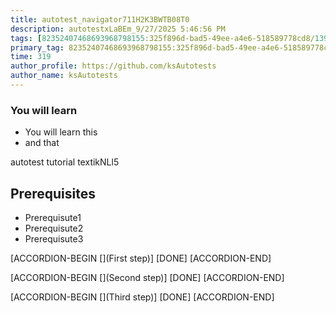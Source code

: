 ```yaml
---
title: autotest_navigator711H2K3BWTB08T0
description: autotestxLaBEm_9/27/2025 5:46:56 PM
tags: [82352407468693968798155:325f896d-bad5-49ee-a4e6-518589778cd8/139269250608756787992873,197f4ec4-6c14-5b5e-9fb3-058e21403d41:tech/73554900100700000996,c1a376dd-ebd0-4787-804e-a23fef23ba06:4625ac99-30b5-4df6-a6c5-f840dd406e80/d64acece-d95f-47a5-9e70-71c487db6c5a]
primary_tag: 82352407468693968798155:325f896d-bad5-49ee-a4e6-518589778cd8/240174591523510321507492941674121
time: 319
author_profile: https://github.com/ksAutotests
author_name: ksAutotests
---
```

### You will learn
- You will learn this
- and that

autotest tutorial textikNLl5

## Prerequisites
- Prerequisute1
- Prerequisute2
- Prerequisute3

[ACCORDION-BEGIN [](First step)]
[DONE]
[ACCORDION-END]

[ACCORDION-BEGIN [](Second step)]
[DONE]
[ACCORDION-END]

[ACCORDION-BEGIN [](Third step)]
[DONE]
[ACCORDION-END]

